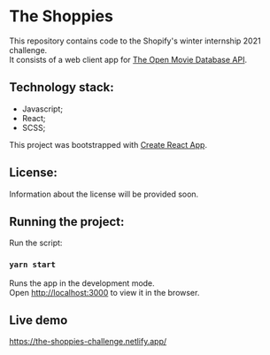 # The Shoppies

This repository contains code to the Shopify's winter internship 2021 challenge. <br>
It consists of a web client app for [The Open Movie Database API](http://www.omdbapi.com/).

## Technology stack:
* Javascript;
* React;
* SCSS;

This project was bootstrapped with [Create React App](https://github.com/facebook/create-react-app).

## License:
Information about the license will be provided soon.

## Running the project:

Run the script:

### `yarn start`

Runs the app in the development mode.<br />
Open [http://localhost:3000](http://localhost:3000) to view it in the browser.

## Live demo
https://the-shoppies-challenge.netlify.app/
